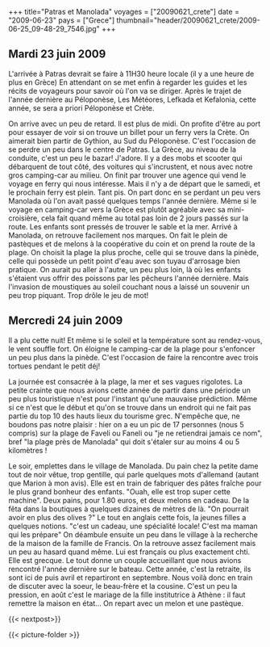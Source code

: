 +++
title="Patras et Manolada"
voyages = ["20090621_crete"]
date = "2009-06-23"
pays = ["Grece"]
thumbnail="header/20090621_crete/2009-06-25_09-48-29_7546.jpg"
+++

## Mardi 23 juin 2009

L'arrivée à Patras devrait se faire à 11H30 heure locale (il y a une heure de plus en Grèce)
En attendant on se met enfin à regarder les guides et les récits de voyageurs pour savoir où l'on va se diriger. Après le trajet de l'année dernière au Péloponèse, Les Météores, Lefkada et Kefalonia, cette année, se sera a priori Péloponèse et Crète.

On arrive avec un peu de retard. Il est plus de midi. On profite d'être au port pour essayer de voir si on trouve un billet pour un ferry vers la Crète. On aimerait bien partir de Gythion, au Sud du Péloponèse. C'est l'occasion de se perdre un peu dans le centre de Patras.
La Grèce, au niveau de la conduite, c'est un peu le bazar! J'adore. Il y a des mobs et scooter qui débarquent de tout côté, des voitures qui s'incrustent, et nous avec notre gros camping-car au milieu. On finit par trouver une agence qui vend le voyage en ferry qui nous intéresse. Mais il n'y a de départ que le samedi, et le prochain ferry est plein. Tant pis. On part donc en se perdant un peu vers Manolada où l'on avait passé quelques temps l'année dernière. Même si le voyage en camping-car vers la Grèce est plutôt agréable avec sa mini-croisière, cela fait quand même au total pas loin de 2 jours passés sur la route. Les enfants sont pressés de trouver le sable et la mer. Arrivé à Manolada, on retrouve facilement nos marques. On fait le plein de pastèques et de melons à la coopérative du coin et on prend la route de la plage. On choisit la plage la plus proche, celle qui se trouve dans la pinède, celle qui possède un petit point d'eau avec son tuyau d'arrosage bien pratique. On aurait pu aller à l'autre, un peu plus loin, là où les enfants s'étaient vus offrir des poissons par les pêcheurs l'année dernière. Mais l'invasion de moustiques au soleil couchant nous a laissé un souvenir un peu trop piquant. Trop drôle le jeu de mot!

## Mercredi 24 juin 2009

Il a plu cette nuit! Et même si le soleil et la température sont au rendez-vous, le vent  souffle fort. On éloigne le camping-car de la plage pour s'enfoncer un peu plus dans la pinède. C'est l'occasion de faire la rencontre avec trois tortues pendant le petit déj!

La journée est consacrée à la plage, la mer et ses vagues rigolotes. La petite crainte que nous avions cette année de partir dans une période un peu plus touristique n'est pour l'instant qu'une mauvaise prédiction. Même si ce n'est que le début et qu'on se trouve dans un endroit qui ne fait pas partie du top 10 des hauts lieux du tourisme grec. N'empêche que, ne boudons pas notre plaisir : hier on a eu un pic de 17 personnes (nous 5 compris) sur la plage de Faveli ou Faneli ou "je ne retiendrai jamais ce nom", bref "la plage près de Manolada" qui doit s'étaler sur au moins 4 ou 5 kilomètres !

Le soir, emplettes dans le village de Manolada.
Du pain chez la petite dame tout de noir vêtue, trop gentille, qui parle quelques mots d'allemand (autant que Marion à mon avis). Elle est en train de fabriquer des pâtes fraîche pour le plus grand bonheur des enfants. "Ouah, elle est trop super cette machine". Deux pains, pour 1.80 euros, et deux melons en cadeau.
De la fêta dans la boutiques à quelques dizaines de mètres de là. "On pourrait avoir en plus des olives ?" Le tout en anglais cette fois, la jeunes filles a quelques notions. "c'est un cadeau, une spécialité locale! C'est ma maman qui les prépare"
On déambule ensuite un peu dans le village à la recherche de la maison de la famille de Francis. On la retrouve assez facilement mais un peu au hasard quand même.
Lui est français ou plus exactement chti. Elle est grecque. Le tout donne un couple accueillant que nous avions rencontré l'année dernière sur le bateau. Cette année, c'est la retraite, ils sont ici de puis avril et repartiront en septembre. Nous voilà donc en train de discuter avec la soeur, le beau-frère et la cousine. C'est un peu la pression, en août c'est le mariage de la fille institutrice à Athène : il faut remettre la maison en état... On repart avec un melon et une pastèque.

{{< nextpost>}}

{{< picture-folder  >}}


